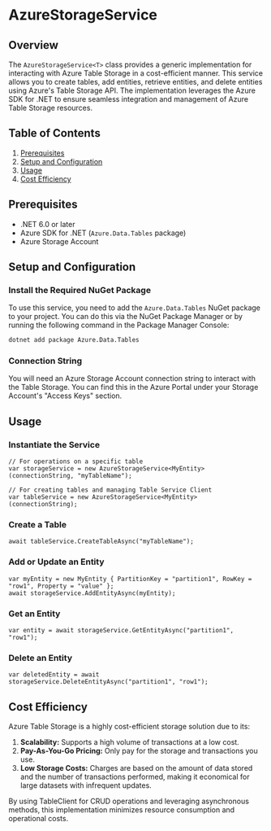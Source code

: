 # AzureStorageService

## Overview

The `AzureStorageService<T>` class provides a generic implementation for interacting with Azure Table Storage in a cost-efficient manner. This service allows you to create tables, add entities, retrieve entities, and delete entities using Azure's Table Storage API. The implementation leverages the Azure SDK for .NET to ensure seamless integration and management of Azure Table Storage resources.

## Table of Contents

1. [Prerequisites](#prerequisites)
2. [Setup and Configuration](#setup-and-configuration)
3. [Usage](#usage)
4. [Cost Efficiency](#cost-efficiency)

## Prerequisites

- .NET 6.0 or later
- Azure SDK for .NET (`Azure.Data.Tables` package)
- Azure Storage Account

## Setup and Configuration

### Install the Required NuGet Package

To use this service, you need to add the `Azure.Data.Tables` NuGet package to your project. You can do this via the NuGet Package Manager or by running the following command in the Package Manager Console:

```bash
dotnet add package Azure.Data.Tables
```

### Connection String
You will need an Azure Storage Account connection string to interact with the Table Storage. You can find this in the Azure Portal under your Storage Account's "Access Keys" section.

## Usage

### Instantiate the Service

```CSharp
// For operations on a specific table
var storageService = new AzureStorageService<MyEntity>(connectionString, "myTableName");

// For creating tables and managing Table Service Client
var tableService = new AzureStorageService<MyEntity>(connectionString);
```
### Create a Table

```CSharp
await tableService.CreateTableAsync("myTableName");
```

### Add or Update an Entity

```CSharp
var myEntity = new MyEntity { PartitionKey = "partition1", RowKey = "row1", Property = "value" };
await storageService.AddEntityAsync(myEntity);
```

### Get an Entity

```CSharp
var entity = await storageService.GetEntityAsync("partition1", "row1");
```

### Delete an Entity

```CSharp
var deletedEntity = await storageService.DeleteEntityAsync("partition1", "row1");
```

## Cost Efficiency

Azure Table Storage is a highly cost-efficient storage solution due to its:

1. **Scalability:** Supports a high volume of transactions at a low cost.
2. **Pay-As-You-Go Pricing:** Only pay for the storage and transactions you use.
3. **Low Storage Costs:** Charges are based on the amount of data stored and the number of transactions performed, making it economical for large datasets with infrequent updates.

By using TableClient for CRUD operations and leveraging asynchronous methods, this implementation minimizes resource consumption and operational costs.